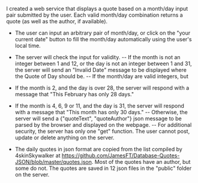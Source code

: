 I created a web service that displays a quote based on a month/day input pair submitted by the user.  Each valid month/day combination returns a quote (as well as the author, if available).  
	
- The user can input an arbitrary pair of month/day, or click on the "your current date" button to fill the month/day automatically using the user's local time.

- The server will check the input for validity. 
-- If the month is not an integer between 1 and 12, or the day is not an integer between 1 and 31, the server will send an "Invalid Date" message to be displayed where the Quote of Day should be. 
-- If the month/day are valid integers, but 
- If the month is 2, and the day is over 28, the server will respond with a message that "This February has only 28 days."
-	If the month is 4, 6, 9 or 11, and the day is 31, the server will respond with a message that "This month has only 30 days."
--	Otherwise, the server will send a {"quoteText", "quoteAuthor"} json message to be parsed by the browser and displayed on the webpage. 
-- For additional security, the server has only one "get" function. The user cannot post, update or delete anything on the server. 

- The daily quotes in json format are copied from the list compiled by 4skinSkywalker at https://github.com/JamesFT/Database-Quotes-JSON/blob/master/quotes.json. Most of the quotes have an author, but some do not.  The quotes are saved in 12 json files in the "public" folder on the server. 
